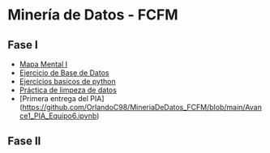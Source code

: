 # Minería de Datos - FCFM

## Fase I
* [Mapa Mental I](https://github.com/OrlandoC98/MineriaDeDatos_FCFM/blob/main/MapaMental_1_1728247.pdf)
* [Ejercicio de Base de Datos](https://github.com/OrlandoC98/MineriaDeDatos_FCFM/blob/main/Ej1_BasesDatos_Equipo_6.pdf)
* [Ejercicios basicos de python](https://github.com/OrlandoC98/MineriaDeDatos_FCFM/blob/main/Ej_Python_1728247.ipynb)
* [Práctica de limpeza de datos](https://github.com/antoniolozz/Mineria-de-datos/blob/main/Ej_Limpieza_Equipo6.ipynb)
* [Primera entrega del PIA] (https://github.com/OrlandoC98/MineriaDeDatos_FCFM/blob/main/Avance1_PIA_Equipo6.ipynb)
## Fase II
